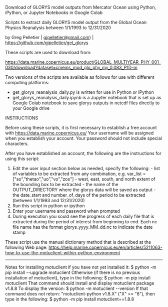 Download of GLORYS model outputs from Mercator Ocean using Python, iPython, or Jupyter Notebooks in Google Colab

Scripts to extract daily GLORYS model output
from the Global Ocean Physics Reanalysis between 1/1/1993 to 12/31/2020

by Greg Pelletier | gjpelletier@gmail.com) | https://github.com/gjpelletier/get_glorys

These scripts are used to download from:

https://data.marine.copernicus.eu/product/GLOBAL_MULTIYEAR_PHY_001_030/download?dataset=cmems_mod_glo_phy_my_0.083_P1D-m

Two versions of the scripts are available as follows for use with different computing platforms:

- get_glorys_reanalysis_daily.py is written for use in Python or iPython
- get_glorys_reanalysis_daily.ipynb is a Jupyter notebook that is set up as Google Colab notebook to save glorys outputs in netcdf files directly to your Google drive

INSTRUCTIONS

Before using these scripts, it is first necessary to establish a free account with https://data.marine.copernicus.eu/
Your username will be assigned when you establish your account. Your password should not include special characters.

After you have established an account, the following are the instructions for using this script:

1) Edit the user input section below as needed, specify the following:
 		- list of variables to be extracted from any combination, e.g. var_list = ["so","thetao","uo","vo","zos"]
 		- west, east, south, and north extent of the bounding box to be extracted
  		- the name of the OUTPUT_DIRECTORY where the glorys data will be saved as output
 		- the date_start and number_of_days of the period to be extracted (between 1/1/1993 and 12/31/2020)
2) Run this script in python or ipython
3) Enter your username and password when prompted
4) During execution you sould see the progress of each daily file that is extracted during the period of interest 
   from beginning to end. Each nc file name has the format glorys_yyyy_MM_dd.nc to indicate the date stamp

These script use the manual dictionary method that is described at the following Web page:
https://help.marine.copernicus.eu/en/articles/5211063-how-to-use-the-motuclient-within-python-environment
- - -
Notes for installing motuclient if you have not yet installed it:
     $ python -m pip install --upgrade motuclient
  Otherwise (if there is no previous installation of motuclient), 
  type in the following:
     $ python -m pip install motuclient
  That command should install and display motuclient package v1.8.8
  To display the version:
     $ python -m motuclient --version
  If that command does not return: "motuclient-python v1.8.X" ("X" >= "8"), 
  then type in the following:
    $ python -m pip install motuclient==1.8.8
